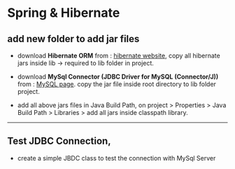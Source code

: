 # Spring & Hibernate 

## add new folder to add jar files

- download **Hibernate ORM** from : [hibernate website](https://hibernate.org/orm/), copy all hibernate jars inside lib -> required to lib folder in project.

- download **MySql Connector (JDBC Driver for MySQL (Connector/J))** from : [MySQL page](https://dev.mysql.com/downloads/connector/j/). copy the jar file inside root directory to lib folder project.

- add all above jars files in Java Build Path, on project > Properties > Java Build Path > Libraries > add all jars inside classpath library.

---

## Test JDBC Connection, 
- create a simple JBDC class to test the connection with MySql Server